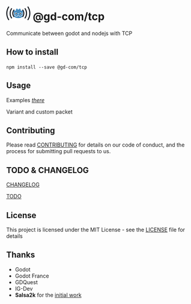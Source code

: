 # ![GM-Com](./img/logo.png) @gd-com/tcp

Communicate between godot and nodejs with TCP

## How to install

`npm install --save @gd-com/tcp`


## Usage

Examples *[there](https://github.com/gd-com/tcp/tree/master/examples)*

Variant and custom packet


## Contributing

Please read [CONTRIBUTING](CONTRIBUTING.md) for details on our code of conduct, and the process for submitting pull requests to us.

## TODO & CHANGELOG
[CHANGELOG](CHANGELOG.md)

[TODO](TODO.md)


## License

This project is licensed under the MIT License - see the [LICENSE](LICENSE) file for details

## Thanks
* Godot
* Godot France
* GDQuest
* IG-Dev
* **Salsa2k** for the [initial work](https://github.com/salsa2k/godotserver)
